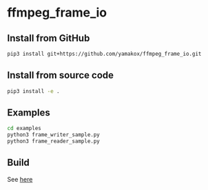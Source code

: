 # ffmpeg_frame_io

## Install from GitHub

```bash
pip3 install git+https://github.com/yamakox/ffmpeg_frame_io.git
```

## Install from source code

```bash
pip3 install -e .
```

## Examples

```bash
cd examples
python3 frame_writer_sample.py
python3 frame_reader_sample.py
```

## Build

See [here](./Build.md)
